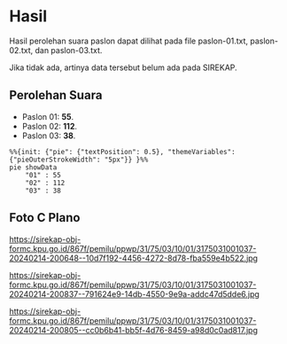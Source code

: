# Hasil

Hasil perolehan suara paslon dapat dilihat pada file paslon-01.txt, paslon-02.txt, dan paslon-03.txt.

Jika tidak ada, artinya data tersebut belum ada pada SIREKAP.

## Perolehan Suara

 * Paslon 01: **55**.
 * Paslon 02: **112**.
 * Paslon 03: **38**.

```mermaid
%%{init: {"pie": {"textPosition": 0.5}, "themeVariables": {"pieOuterStrokeWidth": "5px"}} }%%
pie showData
    "01" : 55
    "02" : 112
    "03" : 38
```
## Foto C Plano

https://sirekap-obj-formc.kpu.go.id/867f/pemilu/ppwp/31/75/03/10/01/3175031001037-20240214-200648--10d7f192-4456-4272-8d78-fba559e4b522.jpg

https://sirekap-obj-formc.kpu.go.id/867f/pemilu/ppwp/31/75/03/10/01/3175031001037-20240214-200837--791624e9-14db-4550-9e9a-addc47d5dde6.jpg

https://sirekap-obj-formc.kpu.go.id/867f/pemilu/ppwp/31/75/03/10/01/3175031001037-20240214-200805--cc0b6b41-bb5f-4d76-8459-a98d0c0ad817.jpg
